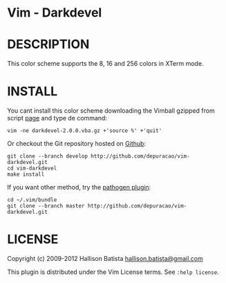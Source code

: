 Vim - Darkdevel
===============

# DESCRIPTION

This color scheme supports the 8, 16 and 256 colors in XTerm mode.

# INSTALL

You cant install this color scheme downloading the Vimball gzipped from script
[page][1] and type de command:

    vim -ne darkdevel-2.0.0.vba.gz +'source %' +'quit'

Or checkout the Git repository hosted on [Github][2]:

    git clone --branch develop http://github.com/depuracao/vim-darkdevel.git
    cd vim-darkdevel
    make install

If you want other method, try the [pathogen plugin][3]:

    cd ~/.vim/bundle
    git clone --branch master http://github.com/depuracao/vim-darkdevel.git

[1]: http://www.vim.org/scripts/script.php?script_id=2573
  "Vim - Darkdevel script page"
[2]: http://github.com/depuracao/vim-darkdevel
  "Vim -Darkdevel repository"
[3]: http://github.com/tpope/vim-pathogen
  "Vim - Pathogen to bundle plugins"

# LICENSE

Copyright (c) 2009-2012 Hallison Batista <hallison.batista@gmail.com>

This plugin is distributed under the Vim License terms. See `:help license`.

